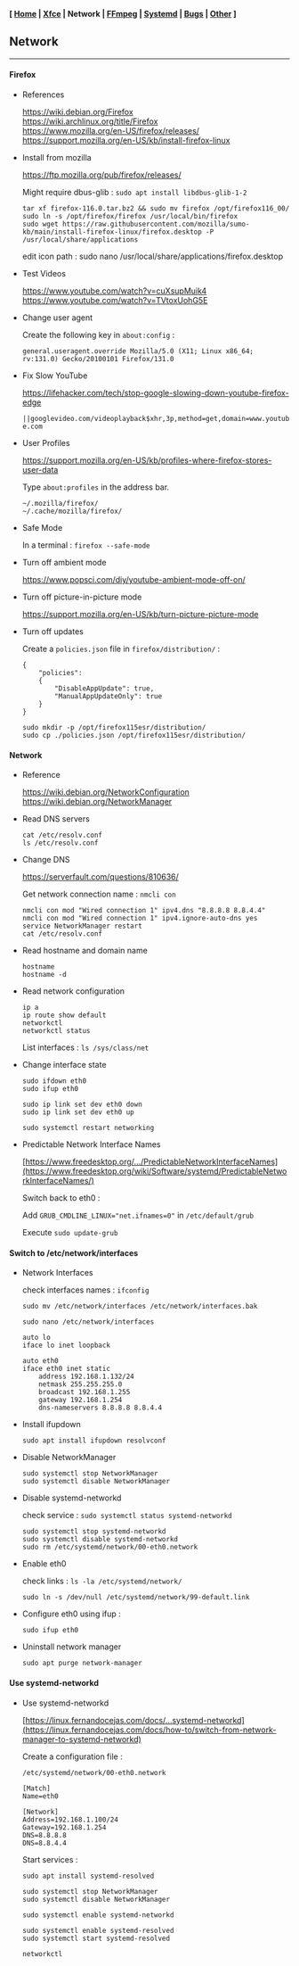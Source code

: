 <link href="style.css" rel="stylesheet"></link>

**[ [Home](00-Home.html) | [Xfce](05-Xfce.html) | Network | [FFmpeg](15-FFmpeg.html) | [Systemd](20-Systemd.html) | [Bugs](25-Bugs.html) | [Other](99-Other.html) ]**

## Network

---

#### Firefox

* References
    
    https://wiki.debian.org/Firefox  
    https://wiki.archlinux.org/title/Firefox  
    https://www.mozilla.org/en-US/firefox/releases/  
    https://support.mozilla.org/en-US/kb/install-firefox-linux  
    
* Install from mozilla
    
    https://ftp.mozilla.org/pub/firefox/releases/  
    
    Might require dbus-glib : `sudo apt install libdbus-glib-1-2`
    
    ```
    tar xf firefox-116.0.tar.bz2 && sudo mv firefox /opt/firefox116_00/
    sudo ln -s /opt/firefox/firefox /usr/local/bin/firefox
    sudo wget https://raw.githubusercontent.com/mozilla/sumo-kb/main/install-firefox-linux/firefox.desktop -P /usr/local/share/applications
    ```
    
    edit icon path : sudo nano /usr/local/share/applications/firefox.desktop

* Test Videos
    
    https://www.youtube.com/watch?v=cuXsupMuik4  
    https://www.youtube.com/watch?v=TVtoxUohG5E  

* Change user agent
    
    Create the following key in `about:config` :
    
    `general.useragent.override	Mozilla/5.0 (X11; Linux x86_64; rv:131.0) Gecko/20100101 Firefox/131.0`

* Fix Slow YouTube
    
    https://lifehacker.com/tech/stop-google-slowing-down-youtube-firefox-edge  
    
    `||googlevideo.com/videoplayback$xhr,3p,method=get,domain=www.youtube.com`

* User Profiles

    https://support.mozilla.org/en-US/kb/profiles-where-firefox-stores-user-data  

    Type `about:profiles` in the address bar.
    
    ```
    ~/.mozilla/firefox/
    ~/.cache/mozilla/firefox/
    ```
    
* Safe Mode
    
    In a terminal : `firefox --safe-mode`

* Turn off ambient mode
    
    https://www.popsci.com/diy/youtube-ambient-mode-off-on/  
    
* Turn off picture-in-picture mode
    
    https://support.mozilla.org/en-US/kb/turn-picture-picture-mode  

* Turn off updates
    
    Create a `policies.json` file in `firefox/distribution/` :
    
    ```
    {
        "policies":
        {
            "DisableAppUpdate": true,
            "ManualAppUpdateOnly": true
        }
    }
    ```
    
    ```
    sudo mkdir -p /opt/firefox115esr/distribution/
    sudo cp ./policies.json /opt/firefox115esr/distribution/
    ```


#### Network

* Reference
    
    https://wiki.debian.org/NetworkConfiguration  
    https://wiki.debian.org/NetworkManager  

* Read DNS servers
    
    ```
    cat /etc/resolv.conf
    ls /etc/resolv.conf
    ```

* Change DNS

    https://serverfault.com/questions/810636/  
    
    Get network connection name : `nmcli con`
    
    ```
    nmcli con mod "Wired connection 1" ipv4.dns "8.8.8.8 8.8.4.4"
    nmcli con mod "Wired connection 1" ipv4.ignore-auto-dns yes
    service NetworkManager restart
    cat /etc/resolv.conf
    ```

* Read hostname and domain name
    
    ```
    hostname
    hostname -d
    ```

* Read network configuration
    
    ```
    ip a
    ip route show default
    networkctl
    networkctl status
    ```
    
    List interfaces : `ls /sys/class/net`
    
* Change interface state
    
    ```
    sudo ifdown eth0
    sudo ifup eth0
    ```

    ```
    sudo ip link set dev eth0 down
    sudo ip link set dev eth0 up
    ```
    
    `sudo systemctl restart networking`

* Predictable Network Interface Names
    
    [https://www.freedesktop.org/.../PredictableNetworkInterfaceNames](https://www.freedesktop.org/wiki/Software/systemd/PredictableNetworkInterfaceNames/)  
    
    Switch back to eth0 :
    
    Add `GRUB_CMDLINE_LINUX="net.ifnames=0"` in `/etc/default/grub`
    
    Execute `sudo update-grub`
    

#### Switch to /etc/network/interfaces

* Network Interfaces

    check interfaces names : `ifconfig`

    `sudo mv /etc/network/interfaces /etc/network/interfaces.bak`
    
    `sudo nano /etc/network/interfaces`
    
    ```
    auto lo
    iface lo inet loopback

    auto eth0
    iface eth0 inet static
        address 192.168.1.132/24
        netmask 255.255.255.0
        broadcast 192.168.1.255
        gateway 192.168.1.254
        dns-nameservers 8.8.8.8 8.8.4.4
    ```

* Install ifupdown
    
    `sudo apt install ifupdown resolvconf`

* Disable NetworkManager

    ```
    sudo systemctl stop NetworkManager
    sudo systemctl disable NetworkManager
    ```

* Disable systemd-networkd

    check service : `sudo systemctl status systemd-networkd`
    
    ```
    sudo systemctl stop systemd-networkd
    sudo systemctl disable systemd-networkd
    sudo rm /etc/systemd/network/00-eth0.network
    ```

* Enable eth0

    check links : `ls -la /etc/systemd/network/`
    
    `sudo ln -s /dev/null /etc/systemd/network/99-default.link`

* Configure eth0 using ifup :

    `sudo ifup eth0`

* Uninstall network manager

    `sudo apt purge network-manager`


#### Use systemd-networkd

* Use systemd-networkd
    
    [https://linux.fernandocejas.com/docs/...systemd-networkd](https://linux.fernandocejas.com/docs/how-to/switch-from-network-manager-to-systemd-networkd)  
    
    Create a configuration file :
    
    `/etc/systemd/network/00-eth0.network`

    ```
    [Match]
    Name=eth0

    [Network]
    Address=192.168.1.100/24
    Gateway=192.168.1.254
    DNS=8.8.8.8
    DNS=8.8.4.4
    ```
    
    Start services :
    
    ```
    sudo apt install systemd-resolved

    sudo systemctl stop NetworkManager
    sudo systemctl disable NetworkManager

    sudo systemctl enable systemd-networkd

    sudo systemctl enable systemd-resolved
    sudo systemctl start systemd-resolved

    networkctl
    ```


